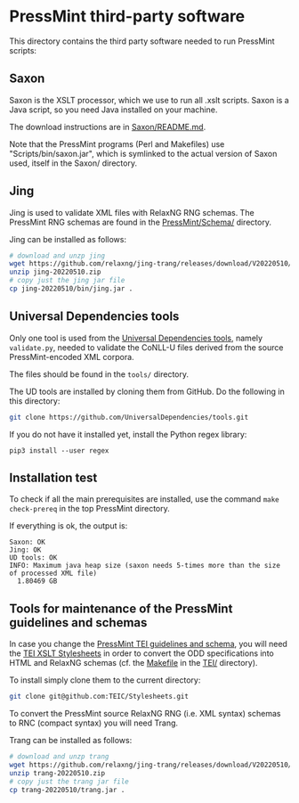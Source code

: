 # PressMint third-party software

This directory contains the third party software needed to run PressMint scripts:

## Saxon

Saxon is the XSLT processor, which we use to run all .xslt scripts.
Saxon is a Java script, so you need Java installed on your machine.

The download instructions are in [Saxon/README.md](Saxon/README.md).

Note that the PressMint programs (Perl and Makefiles) use "Scripts/bin/saxon.jar",
which is symlinked to the actual version of Saxon used, itself in the Saxon/ directory.

## Jing

Jing is used to validate XML files with RelaxNG RNG schemas.
The PressMint RNG schemas are found in the [PressMint/Schema/](../../Schema/) directory.

Jing can be installed as follows:
```bash
# download and unzp jing
wget https://github.com/relaxng/jing-trang/releases/download/V20220510/jing-20220510.zip
unzip jing-20220510.zip
# copy just the jing jar file
cp jing-20220510/bin/jing.jar .
```

## Universal Dependencies tools

Only one tool is used from the [Universal Dependencies tools](https://github.com/UniversalDependencies/tools/),
namely `validate.py`, needed to validate the CoNLL-U files derived from the source PressMint-encoded XML corpora.

The files should be found in the `tools/` directory.

The UD tools are installed by cloning them from GitHub.
Do the following in this directory:
```bash
git clone https://github.com/UniversalDependencies/tools.git
```

If you do not have it installed yet, install the Python regex library:
```
pip3 install --user regex
```

## Installation test

To check if all the main prerequisites are installed, use the command `make check-prereq` in the
top PressMint directory.

If everything is ok, the output is:

```
Saxon: OK
Jing: OK
UD tools: OK
INFO: Maximum java heap size (saxon needs 5-times more than the size of processed XML file)
  1.80469 GB
```

## Tools for maintenance of the PressMint guidelines and schemas

In case you change the [PressMint TEI guidelines and schema](../../TEI), you will need
the [TEI XSLT Stylesheets](https://github.com/TEIC/Stylesheets) in order to convert the ODD
specifications into HTML and RelaxNG schemas (cf. the [Makefile](../../TEI/Makefile) in the
[TEI/](../../TEI) directory).

To install simply clone them to the current directory:
```bash
git clone git@github.com:TEIC/Stylesheets.git
```

To convert the PressMint source RelaxNG RNG (i.e. XML syntax) schemas to RNC (compact syntax) you will need
Trang.

Trang can be installed as follows:
```bash
# download and unzp trang
wget https://github.com/relaxng/jing-trang/releases/download/V20220510/trang-20220510.zip
unzip trang-20220510.zip
# copy just the trang jar file
cp trang-20220510/trang.jar .
```
